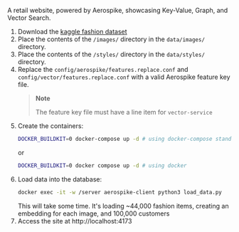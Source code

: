 A retail website, powered by Aerospike, showcasing Key-Value, Graph, and Vector Search.

1. Download the [kaggle fashion dataset](https://www.kaggle.com/datasets/paramaggarwal/fashion-product-images-dataset)
2. Place the contents of the `/images/` directory in the `data/images/` directory.
3. Place the contents of the `/styles/` directory in the `data/styles/` directory.
4. Replace the `config/aerospike/features.replace.conf` and `config/vector/features.replace.conf` with a valid Aerospike feature key file.
    >**Note**
    >
    >The feature key file must have a line item for `vector-service`
5. Create the containers:
    ```bash
    DOCKER_BUILDKIT=0 docker-compose up -d # using docker-compose standalone
    ```
    or
    ```bash
    DOCKER_BUILDKIT=0 docker compose up -d # using docker 
    ```
6. Load data into the database:
    ```bash
    docker exec -it -w /server aerospike-client python3 load_data.py
    ```
    This will take some time. It's loading ~44,000 fashion items, creating an embedding for each image, and 100,000 customers 
7. Access the site at http://localhost:4173
